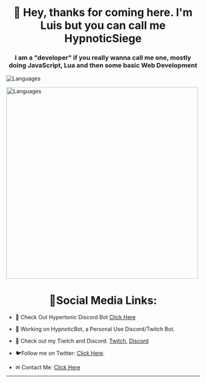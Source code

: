 <h1 align="center">👋 Hey, thanks for coming here. I'm Luis but you can call me HypnoticSiege</h1>
<h3 align="center">I am a "developer" if you really wanna call me one, mostly doing JavaScript, Lua and then some basic Web Development</h3>
<p align="left">
  <img src="https://github-readme-stats.vercel.app/api/top-langs/?username=HypnoticSiege&layout=compact&theme=react" alt="Languages" />
</p>
<p align="left">
    <img src="https://github-readme-stats.vercel.app/api?username=HypnoticSiege&show_icons=true&theme=react" alt="Languages" height="500" />
</p>
<h1 align="center">🔗Social Media Links: </h1>

- 🤖 Check Out Hypertonic Discord Bot [Click Here](https://hypertonicdiscordbot.weebly.com/)

- 🤖 Working on HypnoticBot, a Personal Use Discord/Twitch Bot.

- 🔨 Check out my Tiwtch and Discord. [Twitch](https://www.twitch.tv/hypnoticsiege), [Discord](https://discord.gg/tTupCGN)

- 🐦Follow me on Twitter: [Click Here](https://twitter.com/hypnoticsiege).

- ✉ Contact Me: [Click Here](https://twitter.com/hypnoticsiege)
<hr>
